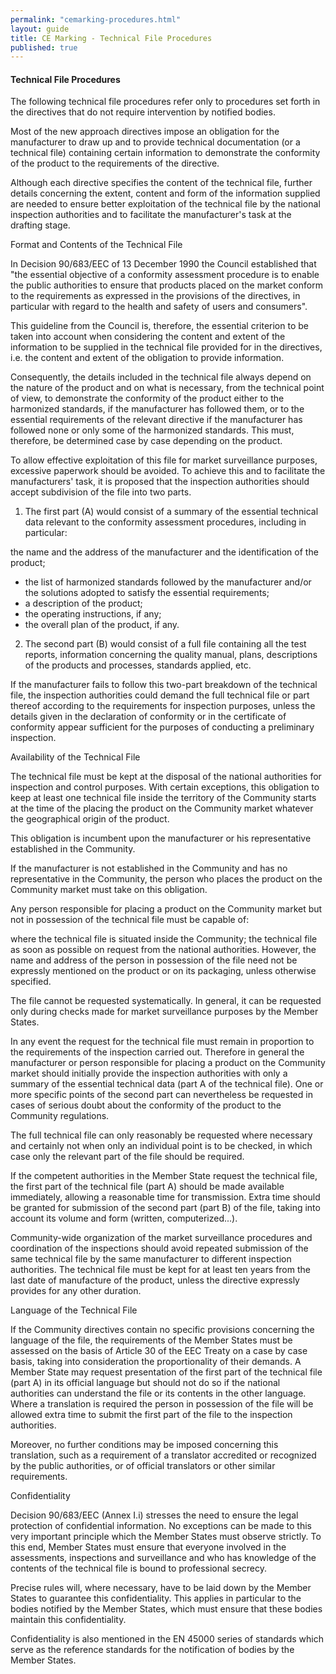 ```yaml
---
permalink: "cemarking-procedures.html"
layout: guide
title: CE Marking - Technical File Procedures
published: true
---
```


<h4>Technical File Procedures</h4>

The following technical file procedures refer only to procedures set forth in the directives that do not require intervention by notified bodies.

Most of the new approach directives impose an obligation for the manufacturer to draw up and to provide technical documentation (or a technical file) containing certain information to demonstrate the conformity of the product to the requirements of the directive.

Although each directive specifies the content of the technical file, further details concerning the extent, content and form of the information supplied are needed to ensure better exploitation of the technical file by the national inspection authorities and to facilitate the manufacturer's task at the drafting stage.

Format and Contents of the Technical File

In Decision 90/683/EEC of 13 December 1990 the Council established that "the essential objective of a conformity assessment procedure is to enable the public authorities to ensure that products placed on the market conform to the requirements as expressed in the provisions of the directives, in particular with regard to the health and safety of users and consumers".

This guideline from the Council is, therefore, the essential criterion to be taken into account when considering the content and extent of the information to be supplied in the technical file provided for in the directives, i.e. the content and extent of the obligation to provide information.

Consequently, the details included in the technical file always depend on the nature of the product and on what is necessary, from the technical point of view, to demonstrate the conformity of the product either to the harmonized standards, if the manufacturer has followed them, or to the essential requirements of the relevant directive if the manufacturer has followed none or only some of the harmonized standards. This must, therefore, be determined case by case depending on the product.

To allow effective exploitation of this file for market surveillance purposes, excessive paperwork should be avoided. To achieve this and to facilitate the manufacturers' task, it is proposed that the inspection authorities should accept subdivision of the file into two parts.

1. The first part (A) would consist of a summary of the essential technical data relevant to the conformity assessment procedures, including in particular:

the name and the address of the manufacturer and the identification of the product;
- the list of harmonized standards followed by the manufacturer and/or the solutions adopted to satisfy the essential requirements;
- a description of the product;
- the operating instructions, if any;
- the overall plan of the product, if any.
2. The second part (B) would consist of a full file containing all the test reports, information concerning the quality manual, plans, descriptions of the products and processes, standards applied, etc.

If the manufacturer fails to follow this two-part breakdown of the technical file, the inspection authorities could demand the full technical file or part thereof according to the requirements for inspection purposes, unless the details given in the declaration of conformity or in the certificate of conformity appear sufficient for the purposes of conducting a preliminary inspection.

Availability of the Technical File

The technical file must be kept at the disposal of the national authorities for inspection and control purposes. With certain exceptions, this obligation to keep at least one technical file inside the territory of the Community starts at the time of the placing the product on the Community market whatever the geographical origin of the product.

This obligation is incumbent upon the manufacturer or his representative established in the Community.

If the manufacturer is not established in the Community and has no representative in the Community, the person who places the product on the Community market must take on this obligation.

Any person responsible for placing a product on the Community market but not in possession of the technical file must be capable of:

where the technical file is situated inside the Community;
the technical file as soon as possible on request from the national authorities.
However, the name and address of the person in possession of the file need not be expressly mentioned on the product or on its packaging, unless otherwise specified.

The file cannot be requested systematically. In general, it can be requested only during checks made for market surveillance purposes by the Member States.

In any event the request for the technical file must remain in proportion to the requirements of the inspection carried out. Therefore in general the manufacturer or person responsible for placing a product on the Community market should initially provide the inspection authorities with only a summary of the essential technical data (part A of the technical file). One or more specific points of the second part can nevertheless be requested in cases of serious doubt about the conformity of the product to the Community regulations.

The full technical file can only reasonably be requested where necessary and certainly not when only an individual point is to be checked, in which case only the relevant part of the file should be required.

If the competent authorities in the Member State request the technical file, the first part of the technical file (part A) should be made available immediately, allowing a reasonable time for transmission. Extra time should be granted for submission of the second part (part B) of the file, taking into account its volume and form (written, computerized...).

Community-wide organization of the market surveillance procedures and coordination of the inspections should avoid repeated submission of the same technical file by the same manufacturer to different inspection authorities. The technical file must be kept for at least ten years from the last date of manufacture of the product, unless the directive expressly provides for any other duration.

Language of the Technical File

If the Community directives contain no specific provisions concerning the language of the file, the requirements of the Member States must be assessed on the basis of Article 30 of the EEC Treaty on a case by case basis, taking into consideration the proportionality of their demands. A Member State may request presentation of the first part of the technical file (part A) in its official language but should not do so if the national authorities can understand the file or its contents in the other language. Where a translation is required the person in possession of the file will be allowed extra time to submit the first part of the file to the inspection authorities.

Moreover, no further conditions may be imposed concerning this translation, such as a requirement of a translator accredited or recognized by the public authorities, or of official translators or other similar requirements.

Confidentiality

Decision 90/683/EEC (Annex I.i) stresses the need to ensure the legal protection of confidential information. No exceptions can be made to this very important principle which the Member States must observe strictly. To this end, Member States must ensure that everyone involved in the assessments, inspections and surveillance and who has knowledge of the contents of the technical file is bound to professional secrecy.

Precise rules will, where necessary, have to be laid down by the Member States to guarantee this confidentiality. This applies in particular to the bodies notified by the Member States, which must ensure that these bodies maintain this confidentiality.

Confidentiality is also mentioned in the EN 45000 series of standards which serve as the reference standards for the notification of bodies by the Member States.